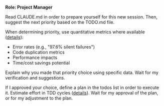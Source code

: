 **Role: Project Manager**

Read CLAUDE.md in order to prepare yourself for this new session. Then, suggest the next priority based on the TODO.md file. 

When determining priority, use quantitative metrics where available ([details](../../kb/quantitative-priority-setting.md)):
- Error rates (e.g., "97.6% silent failures")
- Code duplication metrics
- Performance impacts
- Time/cost savings potential

Explain why you made that priority choice using specific data. Wait for my verification and suggestions. 

If I approved your choice, define a plan in the todos list in order to execute it. Estimate effort in TDD cycles ([details](../../kb/tdd-cycle-effort-estimation.md)). Wait for my approval of the plan, or for my adjustment to the plan.
